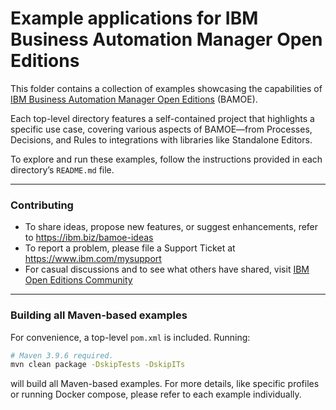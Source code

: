 #  Example applications for IBM Business Automation Manager Open Editions

This folder contains a collection of examples showcasing the capabilities of [IBM Business Automation Manager Open Editions](https://www.ibm.com/products/business-automation-manager-open-editions) (BAMOE).

Each top-level directory features a self-contained project that highlights a specific use case, covering various aspects of BAMOE—from Processes, Decisions, and Rules to integrations with libraries like Standalone Editors.

To explore and run these examples, follow the instructions provided in each directory’s `README.md` file.

---

### Contributing

- To share ideas, propose new features, or suggest enhancements, refer to https://ibm.biz/bamoe-ideas
- To report a problem, please file a Support Ticket at https://www.ibm.com/mysupport
- For casual discussions and to see what others have shared, visit [IBM Open Editions Community](https://community.ibm.com/community/user/automation/communities/community-home?CommunityKey=6c04b811-cff1-4f31-bb5c-0185982de671)


---

### Building all Maven-based examples

For convenience, a top-level `pom.xml` is included. Running:

```bash
# Maven 3.9.6 required.
mvn clean package -DskipTests -DskipITs
```

will build all Maven-based examples. For more details, like specific profiles or running Docker compose, please refer to each example individually.